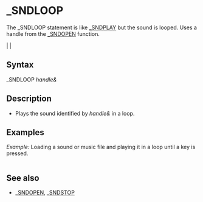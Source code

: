 # _SNDLOOP

The _SNDLOOP statement is like [_SNDPLAY](_SNDPLAY.md) but the sound is looped. Uses a handle from the [_SNDOPEN](_SNDOPEN.md) function.

  

|  |

## Syntax

_SNDLOOP *handle&*
  

## Description

* Plays the sound identified by *handle&* in a loop.

  

## Examples

*Example:* Loading a sound or music file and playing it in a loop until a key is pressed.

``` bg = [_SNDOPEN](_SNDOPEN.md)("back.ogg") '<<<<<<<<<< change to your sound file name _SNDLOOP bg  DO     [_LIMIT](_LIMIT.md) 10   'keep CPU resources used low [LOOP](LOOP.md) [UNTIL](UNTIL.md) [INKEY$](INKEY$.md) <> "" 'key press program exit [_SNDSTOP](_SNDSTOP.md) bg [_SNDCLOSE](_SNDCLOSE.md) bg  
```

  

## See also

* [_SNDOPEN](_SNDOPEN.md), [_SNDSTOP](_SNDSTOP.md)

  
